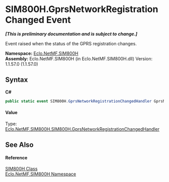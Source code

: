 # SIM800H.GprsNetworkRegistrationChanged Event
 _**\[This is preliminary documentation and is subject to change.\]**_

Event raised when the status of the GPRS registration changes.

**Namespace:**&nbsp;<a href="N_Eclo_NetMF_SIM800H">Eclo.NetMF.SIM800H</a><br />**Assembly:**&nbsp;Eclo.NetMF.SIM800H (in Eclo.NetMF.SIM800H.dll) Version: 1.1.57.0 (1.1.57.0)

## Syntax

**C#**<br />
``` C#
public static event SIM800H.GprsNetworkRegistrationChangedHandler GprsNetworkRegistrationChanged
```


#### Value
Type: <a href="T_Eclo_NetMF_SIM800H_SIM800H_GprsNetworkRegistrationChangedHandler">Eclo.NetMF.SIM800H.SIM800H.GprsNetworkRegistrationChangedHandler</a>

## See Also


#### Reference
<a href="T_Eclo_NetMF_SIM800H_SIM800H">SIM800H Class</a><br /><a href="N_Eclo_NetMF_SIM800H">Eclo.NetMF.SIM800H Namespace</a><br />